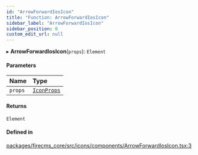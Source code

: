 ```yaml
---
id: "ArrowForwardIosIcon"
title: "Function: ArrowForwardIosIcon"
sidebar_label: "ArrowForwardIosIcon"
sidebar_position: 0
custom_edit_url: null
---
```


▸ **ArrowForwardIosIcon**(`props`): `Element`

#### Parameters

| Name | Type |
| :------ | :------ |
| `props` | [`IconProps`](../types/IconProps.md) |

#### Returns

`Element`

#### Defined in

[packages/firecms_core/src/icons/components/ArrowForwardIosIcon.tsx:3](https://github.com/FireCMSco/firecms/blob/d45f3739/packages/firecms_core/src/icons/components/ArrowForwardIosIcon.tsx#L3)
